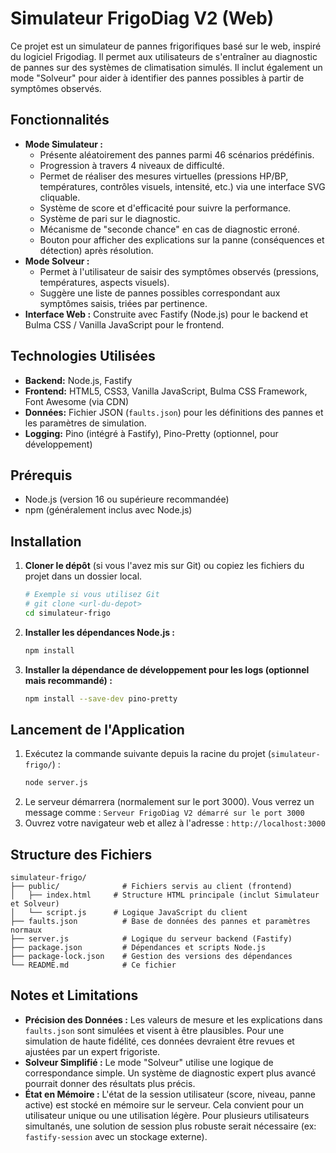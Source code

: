 # Simulateur FrigoDiag V2 (Web)

Ce projet est un simulateur de pannes frigorifiques basé sur le web, inspiré du logiciel Frigodiag. Il permet aux utilisateurs de s'entraîner au diagnostic de pannes sur des systèmes de climatisation simulés. Il inclut également un mode "Solveur" pour aider à identifier des pannes possibles à partir de symptômes observés.

## Fonctionnalités

* **Mode Simulateur :**
    * Présente aléatoirement des pannes parmi 46 scénarios prédéfinis.
    * Progression à travers 4 niveaux de difficulté.
    * Permet de réaliser des mesures virtuelles (pressions HP/BP, températures, contrôles visuels, intensité, etc.) via une interface SVG cliquable.
    * Système de score et d'efficacité pour suivre la performance.
    * Système de pari sur le diagnostic.
    * Mécanisme de "seconde chance" en cas de diagnostic erroné.
    * Bouton pour afficher des explications sur la panne (conséquences et détection) après résolution.
* **Mode Solveur :**
    * Permet à l'utilisateur de saisir des symptômes observés (pressions, températures, aspects visuels).
    * Suggère une liste de pannes possibles correspondant aux symptômes saisis, triées par pertinence.
* **Interface Web :** Construite avec Fastify (Node.js) pour le backend et Bulma CSS / Vanilla JavaScript pour le frontend.

## Technologies Utilisées

* **Backend:** Node.js, Fastify
* **Frontend:** HTML5, CSS3, Vanilla JavaScript, Bulma CSS Framework, Font Awesome (via CDN)
* **Données:** Fichier JSON (`faults.json`) pour les définitions des pannes et les paramètres de simulation.
* **Logging:** Pino (intégré à Fastify), Pino-Pretty (optionnel, pour développement)

## Prérequis

* Node.js (version 16 ou supérieure recommandée)
* npm (généralement inclus avec Node.js)

## Installation

1.  **Cloner le dépôt** (si vous l'avez mis sur Git) ou copiez les fichiers du projet dans un dossier local.
    ```bash
    # Exemple si vous utilisez Git
    # git clone <url-du-depot>
    cd simulateur-frigo
    ```
2.  **Installer les dépendances Node.js :**
    ```bash
    npm install
    ```
3.  **Installer la dépendance de développement pour les logs (optionnel mais recommandé) :**
    ```bash
    npm install --save-dev pino-pretty
    ```

## Lancement de l'Application

1.  Exécutez la commande suivante depuis la racine du projet (`simulateur-frigo/`) :
    ```bash
    node server.js
    ```
2.  Le serveur démarrera (normalement sur le port 3000). Vous verrez un message comme :
    `Serveur FrigoDiag V2 démarré sur le port 3000`
3.  Ouvrez votre navigateur web et allez à l'adresse : `http://localhost:3000`

## Structure des Fichiers

```
simulateur-frigo/
├── public/              # Fichiers servis au client (frontend)
│   ├── index.html     # Structure HTML principale (inclut Simulateur et Solveur)
│   └── script.js      # Logique JavaScript du client
├── faults.json          # Base de données des pannes et paramètres normaux
├── server.js            # Logique du serveur backend (Fastify)
├── package.json         # Dépendances et scripts Node.js
├── package-lock.json    # Gestion des versions des dépendances
└── README.md            # Ce fichier
```

## Notes et Limitations

* **Précision des Données :** Les valeurs de mesure et les explications dans `faults.json` sont simulées et visent à être plausibles. Pour une simulation de haute fidélité, ces données devraient être revues et ajustées par un expert frigoriste.
* **Solveur Simplifié :** Le mode "Solveur" utilise une logique de correspondance simple. Un système de diagnostic expert plus avancé pourrait donner des résultats plus précis.
* **État en Mémoire :** L'état de la session utilisateur (score, niveau, panne active) est stocké en mémoire sur le serveur. Cela convient pour un utilisateur unique ou une utilisation légère. Pour plusieurs utilisateurs simultanés, une solution de session plus robuste serait nécessaire (ex: `fastify-session` avec un stockage externe).